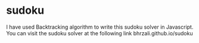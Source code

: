 # sudoku

I have used Backtracking algorithm to write this sudoku solver in Javascript.
You can visit the sudoku solver at the following link 
bhrzali.github.io/sudoku
